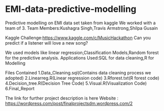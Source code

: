 # EMI-data-predictive-modelling
Predictive modelling on EMI data set taken from kaggle
We worked with a team of 3.
Team Members:Kushagra Singh,Travis Armstrong,Shilpa Gusain

Kaggle Challenge:https://www.kaggle.com/c/MusicHackathon
Can you predict if a listener will love a new song?

We used models like linear regression,Classification Models,Random forest for the predictive analysis.
Applications Used:SQL for data cleaning,R for Modelling

Files Contained
1.Data_Cleaning.sql(Contains data cleaning process we adopted)
2.Linearreg.R(Linear regression code)
3.Rforest.txt(R forest code)
4.Decision_tree.R(Decision Tree Code)
5.Visual.R(Visualization Code)
6.Final_Report

The link for further project description is here 
Website : https://wordpress.com/post/finalprojectsdm.wordpress.com/2
